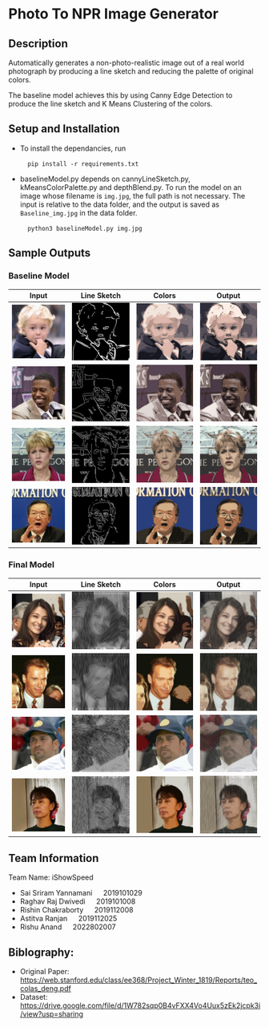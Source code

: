 # Photo To NPR Image Generator

## Description

Automatically generates a non-photo-realistic image out of a real world photograph by producing a line sketch and reducing the palette of original colors. 

The baseline model achieves this by using Canny Edge Detection to produce the line sketch and K Means Clustering of the colors.

## Setup and Installation

- To install the dependancies, run

        pip install -r requirements.txt

- baselineModel.py depends on cannyLineSketch.py, kMeansColorPalette.py and depthBlend.py. To run the model on an image whose filename is <code>img.jpg</code>, the full path is not necessary. The input is relative to the data folder, and the output is saved as <code>Baseline_img.jpg</code> in the data folder.  

        python3 baselineModel.py img.jpg


## Sample Outputs

### Baseline Model

Input | Line Sketch | Colors | Output
:-:|:-:|:-:|:-:
![Tristan Gretzky](data/inputs/Tristan_Gretzky_0001.jpg) | ![Tristan Gretzky](data/outputs/Canny_Tristan_Gretzky_0001.jpg) | ![Tristan Gretzky](data/outputs/KMeans_Tristan_Gretzky_0001.jpg) | ![Tristan Gretzky](data/outputs/Baseline_Tristan_Gretzky_0001.jpg)
![TJ Ford](data/inputs/TJ_Ford_0001.jpg) | ![TJ Ford](data/outputs/Canny_TJ_Ford_0001.jpg) | ![TJ Ford](data/outputs/KMeans_TJ_Ford_0001.jpg) | ![TJ Ford](data/outputs/Baseline_TJ_Ford_0001.jpg)
![Victoria Clarke](data/inputs/Victoria_Clarke_0004.jpg) | ![Victoria Clarke](data/outputs/Canny_Victoria_Clarke_0004.jpg) | ![Victoria Clarke](data/outputs/KMeans_Victoria_Clarke_0004.jpg) | ![Victoria Clarke](data/outputs/Baseline_Victoria_Clarke_0004.jpg)
![Zhang Wenkang](data/inputs/Zhang_Wenkang_0002.jpg) | ![Zhang Wenkang](data/outputs/Canny_Zhang_Wenkang_0002.jpg) | ![Zhang Wenkang](data/outputs/KMeans_Zhang_Wenkang_0002.jpg) | ![Zhang Wenkang](data/outputs/Baseline_Zhang_Wenkang_0002.jpg)

### Final Model

Input | Line Sketch | Colors | Output
:-:|:-:|:-:|:-:
![Aishwarya Rai](data/inputs/Aishwarya_Rai_0001.jpg) | ![Aishwarya Rai](data/outputs/LIC_Aishwarya_Rai_0001.jpg) | ![Aishwarya Rai](data/outputs/Region_Aishwarya_Rai_0001.jpg) | ![Aishwarya Rai](data/outputs/Final_Aishwarya_Rai_0001.jpg)
![Arnold Schwarzenegger](data/inputs/Arnold_Schwarzenegger_0004.jpg) | ![Arnold Schwarzenegger](data/outputs/LIC_Arnold_Schwarzenegger_0004.jpg) | ![Arnold Schwarzenegger](data/outputs/Region_Arnold_Schwarzenegger_0004.jpg) | ![Arnold Schwarzenegger](data/outputs/Final_Arnold_Schwarzenegger_0004.jpg)
![Sachin Tendulkar](data/inputs/Sachin_Tendulkar_0001.jpg) | ![Sachin Tendulkar](data/outputs/LIC_Sachin_Tendulkar_0001.jpg) | ![Sachin Tendulkar](data/outputs/Region_Sachin_Tendulkar_0001.jpg) | ![Sachin Tendulkar](data/outputs/Final_Sachin_Tendulkar_0001.jpg)
![Aung San Suu Kyi](data/inputs/Aung_San_Suu_Kyi_0001.jpg) | ![Aung San Suu Kyi](data/outputs/LIC_Aung_San_Suu_Kyi_0001.jpg) | ![Aung San Suu Kyi](data/outputs/Region_Aung_San_Suu_Kyi_0001.jpg) | ![Aung San Suu Kyi](data/outputs/Final_Aung_San_Suu_Kyi_0001.jpg)


## Team Information
Team Name: iShowSpeed
- Sai Sriram Yannamani &emsp; 2019101029
- Raghav Raj Dwivedi &emsp; 2019101008
- Rishin Chakraborty &emsp; 2019112008
- Astitva Ranjan &emsp; 2019112025
- Rishu Anand &emsp; 2022802007

## Biblography:
- Original Paper: https://web.stanford.edu/class/ee368/Project_Winter_1819/Reports/teo_colas_deng.pdf
- Dataset: https://drive.google.com/file/d/1W782sqp0B4vFXX4Vo4Uux5zEk2jcpk3i/view?usp=sharing
